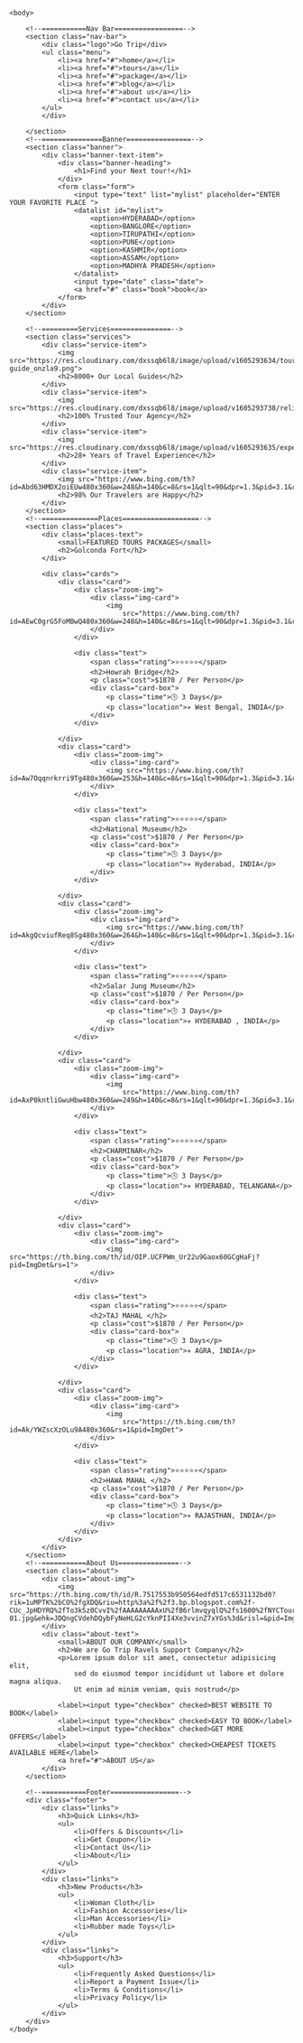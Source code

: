 <!DOCTYPE html>
<html lang="en">

<head>
    <meta charset="UTF-8" />
    <meta http-equiv="X-UA-Compatible" content="IE=edge" />
    <meta name="viewport" content="width=device-width, initial-scale=1.0" />
    <link rel="stylesheet" href="index.css" />
    <title>Go Trip</title>
</head>

<body>

    <body>

        <!--===========Nav Bar=================-->
        <section class="nav-bar">
            <div class="logo">Go Trip</div>
            <ul class="menu">
                <li><a href="#">home</a></li>
                <li><a href="#">tours</a></li>
                <li><a href="#">package</a></li>
                <li><a href="#">blog</a></li>
                <li><a href="#">about us</a></li>
                <li><a href="#">contact us</a></li>
            </ul>
            </div>

        </section>
        <!--===============Banner================-->
        <section class="banner">
            <div class="banner-text-item">
                <div class="banner-heading">
                    <h1>Find your Next tour!</h1>
                </div>
                <form class="form">
                    <input type="text" list="mylist" placeholder="ENTER YOUR FAVORITE PLACE ">
                    <datalist id="mylist">
                        <option>HYDERABAD</option>
                        <option>BANGLORE</option>
                        <option>TIRUPATHI</option>
                        <option>PUNE</option>
                        <option>KASHMIR</option>
                        <option>ASSAM</option>
                        <option>MADHYA PRADESH</option>
                    </datalist>
                    <input type="date" class="date">
                    <a href="#" class="book">book</a>
                </form>
            </div>
        </section>

        <!--=========Services===============-->
        <section class="services">
            <div class="service-item">
                <img src="https://res.cloudinary.com/dxssqb6l8/image/upload/v1605293634/tour-guide_onzla9.png">
                <h2>8000+ Our Local Guides</h2>
            </div>
            <div class="service-item">
                <img src="https://res.cloudinary.com/dxssqb6l8/image/upload/v1605293738/reliability_jbpn4g.png">
                <h2>100% Trusted Tour Agency</h2>
            </div>
            <div class="service-item">
                <img src="https://res.cloudinary.com/dxssqb6l8/image/upload/v1605293635/experience_a3fduk.png">
                <h2>28+ Years of Travel Experience</h2>
            </div>
            <div class="service-item">
                <img src="https://www.bing.com/th?id=Abd63HMDX2oiEUw480x360&w=248&h=140&c=8&rs=1&qlt=90&dpr=1.3&pid=3.1&rm=2">
                <h2>98% Our Travelers are Happy</h2>
            </div>
        </section>
        <!--==============Places===================-->
        <section class="places">
            <div class="places-text">
                <small>FEATURED TOURS PACKAGES</small>
                <h2>Golconda Fort</h2>
            </div>

            <div class="cards">
                <div class="card">
                    <div class="zoom-img">
                        <div class="img-card">
                            <img
                                src="https://www.bing.com/th?id=AEwC0grG5FoMBwQ480x360&w=248&h=140&c=8&rs=1&qlt=90&dpr=1.3&pid=3.1&rm=2">
                        </div>
                    </div>

                    <div class="text">
                        <span class="rating">⭐⭐⭐⭐⭐</span>
                        <h2>Howrah Bridge</h2>
                        <p class="cost">$1870 / Per Person</p>
                        <div class="card-box">
                            <p class="time">🕓 3 Days</p>
                            <p class="location">✈ West Bengal, INDIA</p>
                        </div>
                    </div>

                </div>
                <div class="card">
                    <div class="zoom-img">
                        <div class="img-card">
                            <img src="https://www.bing.com/th?id=Aw7Oqqnrkrri9Tg480x360&w=253&h=140&c=8&rs=1&qlt=90&dpr=1.3&pid=3.1&rm=2">
                        </div>
                    </div>

                    <div class="text">
                        <span class="rating">⭐⭐⭐⭐⭐</span>
                        <h2>National Museum</h2>
                        <p class="cost">$1870 / Per Person</p>
                        <div class="card-box">
                            <p class="time">🕓 3 Days</p>
                            <p class="location">✈ Hyderabad, INDIA</p>
                        </div>
                    </div>

                </div>
                <div class="card">
                    <div class="zoom-img">
                        <div class="img-card">
                            <img src="https://www.bing.com/th?id=AkgQcviufReq8Sg480x360&w=264&h=140&c=8&rs=1&qlt=90&dpr=1.3&pid=3.1&rm=2">
                        </div>
                    </div>

                    <div class="text">
                        <span class="rating">⭐⭐⭐⭐⭐</span>
                        <h2>Salar Jung Museum</h2>
                        <p class="cost">$1870 / Per Person</p>
                        <div class="card-box">
                            <p class="time">🕓 3 Days</p>
                            <p class="location">✈ HYDERABAD , INDIA</p>
                        </div>
                    </div>

                </div>
                <div class="card">
                    <div class="zoom-img">
                        <div class="img-card">
                            <img
                                src="https://www.bing.com/th?id=AxP0kntliGwuHbw480x360&w=249&h=140&c=8&rs=1&qlt=90&dpr=1.3&pid=3.1&rm=2">
                        </div>
                    </div>

                    <div class="text">
                        <span class="rating">⭐⭐⭐⭐⭐</span>
                        <h2>CHARMINAR</h2>
                        <p class="cost">$1870 / Per Person</p>
                        <div class="card-box">
                            <p class="time">🕓 3 Days</p>
                            <p class="location">✈ HYDERABAD, TELANGANA</p>
                        </div>
                    </div>

                </div>
                <div class="card">
                    <div class="zoom-img">
                        <div class="img-card">
                            <img src="https://th.bing.com/th/id/OIP.UCFPWm_Ur22u9Gaox60GCgHaFj?pid=ImgDet&rs=1">
                        </div>
                    </div>

                    <div class="text">
                        <span class="rating">⭐⭐⭐⭐⭐</span>
                        <h2>TAJ MAHAL </h2>
                        <p class="cost">$1870 / Per Person</p>
                        <div class="card-box">
                            <p class="time">🕓 3 Days</p>
                            <p class="location">✈ AGRA, INDIA</p>
                        </div>
                    </div>

                </div>
                <div class="card">
                    <div class="zoom-img">
                        <div class="img-card">
                            <img
                                src="https://th.bing.com/th?id=Ak/YWZscXzOLu9A480x360&rs=1&pid=ImgDet">
                        </div>
                    </div>

                    <div class="text">
                        <span class="rating">⭐⭐⭐⭐⭐</span>
                        <h2>HAWA MAHAL </h2>
                        <p class="cost">$1870 / Per Person</p>
                        <div class="card-box">
                            <p class="time">🕓 3 Days</p>
                            <p class="location">✈ RAJASTHAN, INDIA</p>
                        </div>
                    </div>
                </div>
            </div>
        </section>
        <!--===========About Us===============-->
        <section class="about">
            <div class="about-img">
                <img src="https://th.bing.com/th/id/R.7517553b950564edfd517c6531132bd0?rik=1uMPTK%2bCO%2fgXDQ&riu=http%3a%2f%2f3.bp.blogspot.com%2f-CUc_JpHDYRQ%2fTo3kSz0CvvI%2fAAAAAAAAAxU%2fB6rlmvqyqlQ%2fs1600%2fNYCTourists-01.jpg&ehk=JDQngCVdehDQybFyNeHLG2cYknPII4Xe3vvinZ7xYGs%3d&risl=&pid=ImgRaw&r=0">
            </div>
            <div class="about-text">
                <small>ABOUT OUR COMPANY</small>
                <h2>We are Go Trip Ravels Support Company</h2>
                <p>Lorem ipsum dolor sit amet, consectetur adipisicing elit,
                    sed do eiusmod tempor incididunt ut labore et dolore magna aliqua.
                    Ut enim ad minim veniam, quis nostrud</p>

                <label><input type="checkbox" checked>BEST WEBSITE TO BOOK</label>
                <label><input type="checkbox" checked>EASY TO BOOK</label>
                <label><input type="checkbox" checked>GET MORE OFFERS</label>
                <label><input type="checkbox" checked>CHEAPEST TICKETS AVAILABLE HERE</label>
                <a href="#">ABOUT US</a>
            </div>
        </section>

        <!--===========Footer=================-->
        <div class="footer">
            <div class="links">
                <h3>Quick Links</h3>
                <ul>
                    <li>Offers & Discounts</li>
                    <li>Get Coupon</li>
                    <li>Contact Us</li>
                    <li>About</li>
                </ul>
            </div>
            <div class="links">
                <h3>New Products</h3>
                <ul>
                    <li>Woman Cloth</li>
                    <li>Fashion Accessories</li>
                    <li>Man Accessories</li>
                    <li>Rubber made Toys</li>
                </ul>
            </div>
            <div class="links">
                <h3>Support</h3>
                <ul>
                    <li>Frequently Asked Questions</li>
                    <li>Report a Payment Issue</li>
                    <li>Terms & Conditions</li>
                    <li>Privacy Policy</li>
                </ul>
            </div>
        </div>
    </body>

</html>
</body>

</html>

